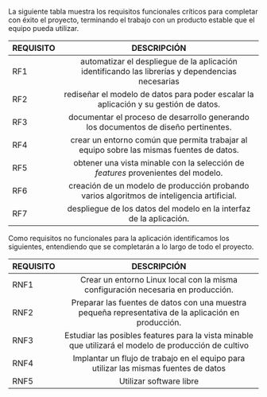 La siguiente tabla muestra los requisitos funcionales críticos para completar con éxito el proyecto, terminando el trabajo con un producto estable que el equipo pueda utilizar.

REQUISITO | DESCRIPCIÓN
:----------------|:-------------:
RF1 | automatizar el despliegue de la aplicación identificando las librerías y dependencias necesarias
RF2 | rediseñar el modelo de datos para poder escalar la aplicación y su gestión de datos.
RF3 | documentar el proceso de desarrollo generando los documentos de diseño pertinentes.
RF4 | crear un entorno común que permita trabajar al equipo sobre las mismas fuentes de datos.
RF5 | obtener una vista minable con la selección de *features* provenientes del modelo.
RF6 | creación de un modelo de producción probando varios algoritmos de inteligencia artificial.
RF7 | despliegue de los datos del modelo en la interfaz de la aplicación.

Como requisitos no funcionales para la aplicación identificamos los siguientes, entendiendo que se completarán a lo largo de todo el proyecto. 

REQUISITO | DESCRIPCIÓN
:----------------|:-------------:
RNF1 | Crear un entorno Linux local con la misma configuración necesaria en producción.
RNF2 | Preparar las fuentes de datos con una muestra pequeña representativa de la aplicación en producción.
RNF3 | Estudiar las posibles features para la vista minable que utilizará el modelo de producción de cultivo
RNF4 | Implantar un flujo de trabajo en el equipo para utilizar las mismas fuentes de datos
RNF5 | Utilizar software libre



